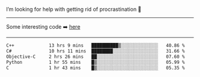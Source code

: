 I’m looking for help with getting rid of procrastination 🤔

-----

Some interesting code :arrow_right: [here](https://github.com/zhen8838/playground)

-----

<!--START_SECTION:waka-->

```txt
C++             13 hrs 9 mins   ██████████▒░░░░░░░░░░░░░░   40.86 %
C#              10 hrs 11 mins  ████████░░░░░░░░░░░░░░░░░   31.66 %
Objective-C     2 hrs 26 mins   ██░░░░░░░░░░░░░░░░░░░░░░░   07.60 %
Python          1 hr 55 mins    █▒░░░░░░░░░░░░░░░░░░░░░░░   05.99 %
C               1 hr 43 mins    █▒░░░░░░░░░░░░░░░░░░░░░░░   05.35 %
```

<!--END_SECTION:waka-->

<!--
**zhen8838/zhen8838** is a ✨ _special_ ✨ repository because its `README.md` (this file) appears on your GitHub profile.

Here are some ideas to get you started:

- 🔭 I’m currently working on ...
- 🌱 I’m currently learning ...
- 👯 I’m looking to collaborate on ...
 ...
- 💬 Ask me about ...
- 📫 How to reach me: ...
- 😄 Pronouns: ...
- ⚡ Fun fact: ...
-->
